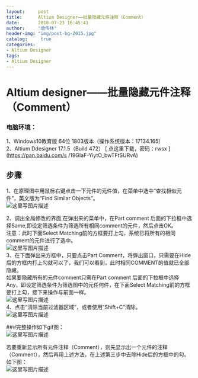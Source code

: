 ```yaml
---
layout:		post
title: 		Altium Designer——批量隐藏元件注释（Comment）
date: 		2018-07-23 16:45:41
author:		"唐传林"
header-img: "img/post-bg-2015.jpg"
catalog:	 true
categories:
- Altium Designer
tags:
- Altium Designer
---
```

#  Altium designer——批量隐藏元件注释（Comment）

###  电脑环境：

1、Windows10教育版 64位 1803版本（操作系统版本：17134.165）  
2、Altium Ddesigner 17.1.5（Build 472） [ 点这里下载，密码：rwsx ](https://pan.baidu.com/s
/19GIaF-YiytO_bwTFtSURvA)

##  步骤

1、在原理图中用鼠标右键点击一下元件的元件值，在菜单中选中“查找相似元件”，英文版为“Find Similar Objects”。  
![这里写图片描述](http://img-blog.csdn.net/20180723162438480?watermark/2/text/aHR0cHM6Ly9ibG9nLmNzZG4ubmV0L1RhbmdfQ2h1YW5saW4=/font/5a6L5L2T/fontsize/400/fill/I0JBQkFCMA==/dissolve/70)

2、调出全局修改的界面,在弹出来的菜单中，在Part comment
后面的下拉框中选择Same,即设定筛选条件为筛选所有相同comment的元件，然后点击OK。  
注意：此时下面Select Matching前的方框要打上勾，系统已将所有的相同comment的元件进行了选中。  
![这里写图片描述](http://img-blog.csdn.net/20180723162741897?watermark/2/text/aHR0cHM6Ly9ibG9nLmNzZG4ubmV0L1RhbmdfQ2h1YW5saW4=/font/5a6L5L2T/fontsize/400/fill/I0JBQkFCMA==/dissolve/70)  
3、在下面弹出来方框中，只要点击Part
Comment，将弹出窗口，只需要在Hide后的方框内打上勾就可以了，我们可以看到，此时相同COMMENT的值就已全部隐藏。  
如果要隐藏所有的元件comment只需在Part comment 后面的下拉框中选择Any，即设定筛选条件为筛选图中的元任何件，在下面Select
Matching前的方框要打上勾，接下来操作与前面一样。  
![这里写图片描述](http://img-blog.csdn.net/20180723163041632?watermark/2/text/aHR0cHM6Ly9ibG9nLmNzZG4ubmV0L1RhbmdfQ2h1YW5saW4=/font/5a6L5L2T/fontsize/400/fill/I0JBQkFCMA==/dissolve/70)  
4、点击“清除当前过滤器区域”，或者使用“Shift+C”清除。  
![这里写图片描述](http://img-blog.csdn.net/20180723164154642?watermark/2/text/aHR0cHM6Ly9ibG9nLmNzZG4ubmV0L1RhbmdfQ2h1YW5saW4=/font/5a6L5L2T/fontsize/400/fill/I0JBQkFCMA==/dissolve/70)

###完整操作如下gif图：  
![这里写图片描述](http://img-blog.csdn.net/20180723163818181?watermark/2/text/aHR0cHM6Ly9ibG9nLmNzZG4ubmV0L1RhbmdfQ2h1YW5saW4=/font/5a6L5L2T/fontsize/400/fill/I0JBQkFCMA==/dissolve/70)

若要重新显示所有元件注释（Comment），则先显示出一个元件的注释（Comment），然后再用上述方法，在上述第三步中去除Hide后的方框中的勾。如下图：  
![这里写图片描述](http://img-blog.csdn.net/2018072316435249?watermark/2/text/aHR0cHM6Ly9ibG9nLmNzZG4ubmV0L1RhbmdfQ2h1YW5saW4=/font/5a6L5L2T/fontsize/400/fill/I0JBQkFCMA==/dissolve/70)


